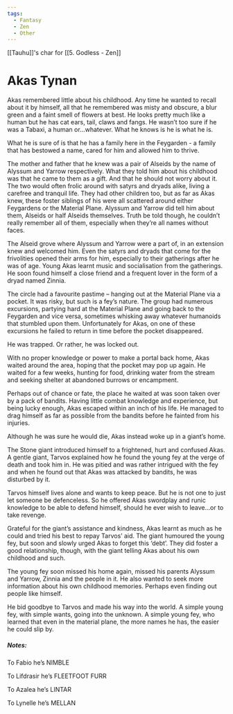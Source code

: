 ```yaml
---
tags:
  - Fantasy
  - Zen
  - Other
---
```

[[Tauhu]]'s char for [[5. Godless - Zen]]
# Akas Tynan

Akas remembered little about his childhood. Any time he wanted to recall about it by himself, all that he remembered was misty and obscure, a blur green and a faint smell of flowers at best. He looks pretty much like a human but he has cat ears, tail, claws and fangs. He wasn’t too sure if he was a Tabaxi, a human or...whatever. What he knows is he is what he is.

What he is sure of is that he has a family here in the Feygarden - a family that has bestowed a name, cared for him and allowed him to thrive.

The mother and father that he knew was a pair of Alseids by the name of Alyssum and Yarrow respectively. What they told him about his childhood was that he came to them as a gift. And that he should not worry about it. The two would often frolic around with satyrs and dryads alike, living a carefree and tranquil life. They had other children too, but as far as Akas knew, these foster siblings of his were all scattered around either Feygardens or the Material Plane. Alyssum and Yarrow did tell him about them, Alseids or half Alseids themselves. Truth be told though, he couldn’t really remember all of them, especially when they’re all names without faces.

The Alseid grove where Alyssum and Yarrow were a part of, in an extension knew and welcomed him. Even the satyrs and dryads that come for the frivolities opened their arms for him, especially to their gatherings after he was of age. Young Akas learnt music and socialisation from the gatherings. He soon found himself a close friend and a frequent lover in the form of a dryad named Zinnia.

The circle had a favourite pastime – hanging out at the Material Plane via a pocket. It was risky, but such is a fey’s nature. The group had numerous excursions, partying hard at the Material Plane and going back to the Feygarden and vice versa, sometimes whisking away whatever humanoids that stumbled upon them. Unfortunately for Akas, on one of these excursions he failed to return in time before the pocket disappeared.

He was trapped. Or rather, he was locked out.

With no proper knowledge or power to make a portal back home, Akas waited around the area, hoping that the pocket may pop up again. He waited for a few weeks, hunting for food, drinking water from the stream and seeking shelter at abandoned burrows or encampment.

Perhaps out of chance or fate, the place he waited at was soon taken over by a pack of bandits. Having little combat knowledge and experience, but being lucky enough, Akas escaped within an inch of his life. He managed to drag himself as far as possible from the bandits before he fainted from his injuries.

Although he was sure he would die, Akas instead woke up in a giant’s home.

The Stone giant introduced himself to a frightened, hurt and confused Akas. A gentle giant, Tarvos explained how he found the young fey at the verge of death and took him in. He was pitied and was rather intrigued with the fey and when he found out that Akas was attacked by bandits, he was disturbed by it.

Tarvos himself lives alone and wants to keep peace. But he is not one to just let someone be defenceless. So he offered Akas swordplay and runic knowledge to be able to defend himself, should he ever wish to leave...or to take revenge.

Grateful for the giant’s assistance and kindness, Akas learnt as much as he could and tried his best to repay Tarvos’ aid. The giant humoured the young fey, but soon and slowly urged Akas to forget this ‘debt’. They did foster a good relationship, though, with the giant telling Akas about his own childhood and such.

The young fey soon missed his home again, missed his parents Alyssum and Yarrow, Zinnia and the people in it. He also wanted to seek more information about his own childhood memories. Perhaps even finding out people like himself.

He bid goodbye to Tarvos and made his way into the world. A simple young fey, with simple wants, going into the unknown. A simple young fey, who learned that even in the material plane, the more names he has, the easier he could slip by.

##### Notes:

To Fabio he’s NIMBLE

To Lifdrasir he’s FLEETFOOT FURR

To Azalea he’s LINTAR

To Lynelle he’s MELLAN